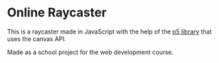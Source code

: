 # Online Raycaster
This is a raycaster made in JavaScript with the help of the [p5 library](https://p5js.org/) that uses the canvas API.

Made as a school project for the web development course.